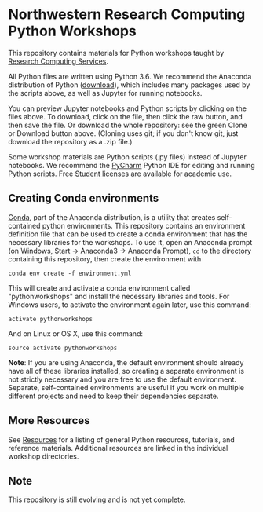 # Northwestern Research Computing Python Workshops

This repository contains materials for Python workshops taught by [Research
Computing Services](http://www.it.northwestern.edu/research/).

All Python files are written using Python 3.6.  We recommend the Anaconda
distribution of Python ([download](https://www.continuum.io/downloads)), which
includes many packages used by the scripts above, as well as Jupyter for running
notebooks.

You can preview Jupyter notebooks and Python scripts by clicking on the files
above. To download, click on the file, then click the raw button, and then save
the file. Or download the whole repository: see the green Clone or Download
button above.  (Cloning uses git; if you don't know git, just download the
repository as a .zip file.)

Some workshop materials are Python scripts (.py files) instead of Jupyter
notebooks.  We recommend the [PyCharm](https://www.jetbrains.com/pycharm/)
Python IDE for editing and running Python scripts.  Free [Student
licenses](https://www.jetbrains.com/student/) are available for academic use. 

## Creating Conda environments

[Conda](https://conda.io/docs/using/using.html), part of the Anaconda
distribution, is a utility that creates self-contained python environments. This
repository contains an environment definition file that can be used to create a
conda environment that has the necessary libraries for the workshops. To use it,
open an Anaconda prompt (on Windows, Start -> Anaconda3 -> Anaconda Prompt),
`cd` to the directory containing this repository, then create the environment
with

    conda env create -f environment.yml

This will create and activate a conda environment called "pythonworkshops" and
install the necessary libraries and tools. For Windows users, to activate the
environment again later, use this command:

    activate pythonworkshops

And on Linux or OS X, use this command:

    source activate pythonworkshops

**Note**: If you are using Anaconda, the default environment should already have
all of these libraries installed, so creating a separate environment is not
strictly necessary and you are free to use the default environment. Separate,
self-contained environments are useful if you work on multiple different
projects and need to keep their dependencies separate.

## More Resources

See [Resources](resources.md) for a listing of general Python resources,
tutorials, and reference materials.  Additional resources are linked in the
individual workshop directories.

## Note

This repository is still evolving and is not yet complete.